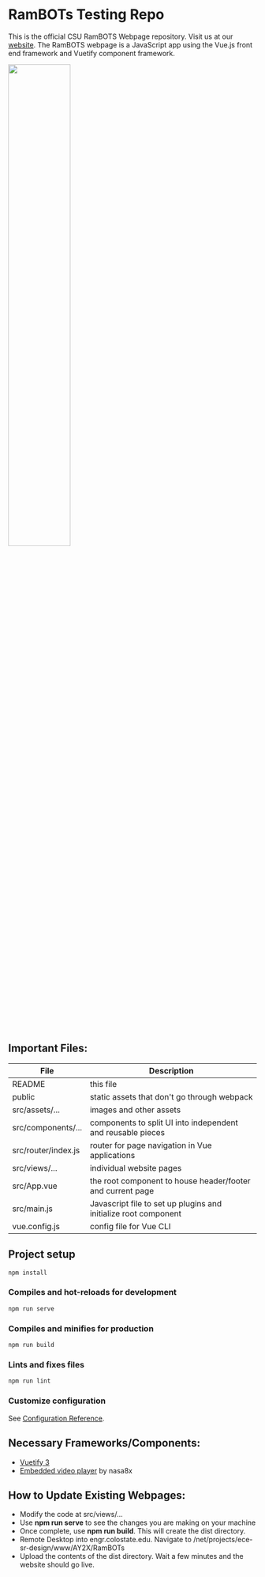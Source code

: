 # RamBOTs Testing Repo
                   
This is the official CSU RamBOTS Webpage repository. 
Visit us at our [website](https://projects-web.engr.colostate.edu/ece-sr-design/AY22/RamBOTs).
The RamBOTS webpage is a JavaScript app using the Vue.js front end framework and Vuetify component framework.


<img src="https://user-images.githubusercontent.com/112744753/196563382-2745e707-77d6-42d5-98a0-a29530e21c9a.png" width=50% height=50%>

Important Files:
------

| File                       | Description           |
| ---------------------------|-------------|
| README                     | this file |
| public   | static assets that don't go through webpack      |
| src/assets/...    | images and other assets     |
| src/components/...    | components to split UI into independent and reusable pieces     |
| src/router/index.js    | router for page navigation in Vue applications    |
| src/views/...    | individual website pages     |
| src/App.vue    | the root component to house header/footer and current page     |
| src/main.js    | Javascript file to set up plugins and initialize root component     |
| vue.config.js    | config file for Vue CLI   |

## Project setup
```
npm install
```

### Compiles and hot-reloads for development
```
npm run serve
```

### Compiles and minifies for production
```
npm run build
```

### Lints and fixes files
```
npm run lint
```


### Customize configuration
See [Configuration Reference](https://cli.vuejs.org/config/).


## Necessary Frameworks/Components:
- [Vuetify 3](https://vuetifyjs.com/en/getting-started/installation/)
- [Embedded video player](https://github.com/nasa8x/v-video-embed) by nasa8x

## How to Update Existing Webpages:
- Modify the code at src/views/... 
- Use **npm run serve** to see the changes you are making on your machine
- Once complete, use **npm run build**. This will create the dist directory.
- Remote Desktop into engr.colostate.edu. Navigate to /net/projects/ece-sr-design/www/AY2X/RamBOTs
- Upload the contents of the dist directory. Wait a few minutes and the website should go live.



